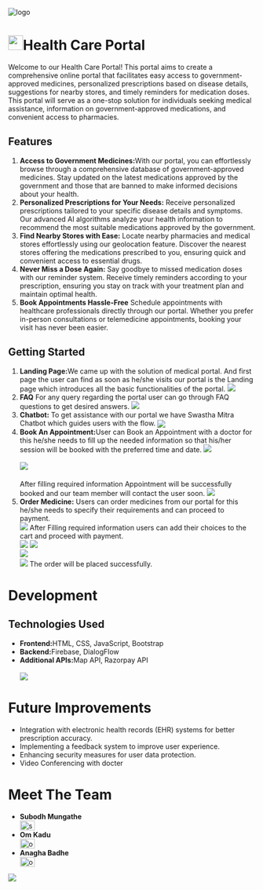 ![logo](https://github.com/anagha012004/Readme/blob/main/Anagha%20Badhe%20(1).png)
<h1><img src="https://github.com/anagha012004/Readme/blob/main/logo.png" height="30">Health Care Portal</h1>
        <p>Welcome to our Health Care Portal! This portal aims to create a comprehensive online portal that facilitates easy access to government-approved medicines, personalized prescriptions based on disease details, suggestions for nearby stores, and timely reminders for medication doses. This portal will serve as a one-stop solution for individuals seeking medical assistance, information on government-approved medications, and convenient access to pharmacies.

</p>
 <h2>Features</h2>
        <ol>
            <li><strong>Access to Government Medicines:</strong>With our portal, you can effortlessly browse through a comprehensive database of government-approved medicines. Stay updated on the latest medications approved by the government and those that are banned to make informed decisions about your health.</li>
            <li><strong>Personalized Prescriptions for Your Needs:</strong> Receive personalized prescriptions tailored to your specific disease details and symptoms. Our advanced AI algorithms analyze your health information to recommend the most suitable medications approved by the government.</li>
            <li><strong>Find Nearby Stores with Ease:</strong> Locate nearby pharmacies and medical stores effortlessly using our geolocation feature. Discover the nearest stores offering the medications prescribed to you, ensuring quick and convenient access to essential drugs.
</li>
            <li><strong> Never Miss a Dose Again:</strong> Say goodbye to missed medication doses with our reminder system. Receive timely reminders according to your prescription, ensuring you stay on track with your treatment plan and maintain optimal health.</li>
       <li><strong> Book Appointments Hassle-Free</strong> Schedule appointments with healthcare professionals directly through our portal. Whether you prefer in-person consultations or telemedicine appointments, booking your visit has never been easier.</li>
        </ol>
       <h2>Getting Started</h2>
        <ol>
            <li><strong>Landing Page:</strong>We came up with the solution of medical portal. And first page the user can find as soon as he/she visits our portal is the Landing page which introduces all the basic functionalities of the portal.
            <img src="https://github.com/anagha012004/Readme/blob/main/landing%20page.png"></li>
            <li><strong>FAQ</strong> For any query regarding the portal user can go through FAQ questions to get desired answers.
             <img src="https://github.com/anagha012004/Readme/blob/main/FAQ.png"></li>
            <li><strong>Chatbot:</strong> To get assistance with our portal we have Swastha Mitra Chatbot which guides users with the flow.
         <img src="https://github.com/anagha012004/Readme/blob/main/bot.png" align="center"></li>
            <li><strong>Book An Appointment:</strong>User can Book an Appointment with a doctor for this he/she needs to fill up the needed information so that his/her session will be booked with the preferred time and date.
            <img src="https://github.com/anagha012004/Readme/blob/main/Book%20an%20appointment.png"><br><br>
            <img src="https://github.com/anagha012004/Readme/blob/main/Book%20an%20appointment1.png"><br><br>
          After filling required information Appointment will be successfully booked and our team member will contact the user soon.   <img src="https://github.com/anagha012004/Readme/blob/main/Book%20an%20appointment%202.png"></li>
            <li><strong>Order Medicine:</strong> Users can order medicines from our portal for this he/she needs to specify their requirements and can proceed to payment.<br>
            <img src="https://github.com/anagha012004/Readme/blob/main/order%20med.png">
            After Filling required information users can add their choices to the cart and proceed with payment.
            <br>
            <img src="https://github.com/anagha012004/Readme/blob/main/order%20med1.png">
            <img src="https://github.com/anagha012004/Readme/blob/main/payment.png"><br>
            <img src="https://github.com/anagha012004/Readme/blob/main/payment1.png"><br>
            <img src="https://github.com/anagha012004/Readme/blob/main/payment%202.png">
            The order will be placed successfully. </li>
        </ol>
        <h1>Development</h1>
       <h2>Technologies Used</h2>
       <ul>
               <li><strong>Frontend:</strong>HTML, CSS, JavaScript, Bootstrap</li>
                   <li><strong>Backend:</strong>Firebase, DialogFlow</li>
               <li><strong>Additional APIs:</strong>Map API, Razorpay API</li>
               <br>
               <img src="https://github.com/anagha012004/Readme/blob/main/TECH%20STACK.jpg">
        </ul>
        <h1>Future Improvements</h1>
        <ul>
                <li>Integration with electronic health records (EHR) systems for better prescription accuracy.</li>
                <li>Implementing a feedback system to improve user experience.</li>
                <li>Enhancing security measures for user data protection.</li>
<li>Video Conferencing with docter</li>
        </ul>
        <h1>Meet The Team</h1>
        <ul>
                <li><Strong>Subodh Mungathe</Strong><br>
                <a href="https://www.linkedin.com/in/subodh-munghate-373a54302/?utm_source=share&utm_campaign=share_via&utm_content=profile&utm_medium=android_app" target="blank"><img align="center" src="https://raw.githubusercontent.com/rahuldkjain/github-profile-readme-generator/master/src/images/icons/Social/linked-in-alt.svg" alt="subodh" height="20" width="30" /></a></li>
                <li><strong>Om Kadu</strong><br>
                <a href="https://in.linkedin.com/in/om-kadu-53305425a" target="blank"><img align="center" src="https://raw.githubusercontent.com/rahuldkjain/github-profile-readme-generator/master/src/images/icons/Social/linked-in-alt.svg" alt="om" height="20" width="30" /></a></li>
                <li><strong>Anagha Badhe</strong><br>
                <a href="v" target="blank"><img align="center" src="https://raw.githubusercontent.com/rahuldkjain/github-profile-readme-generator/master/src/images/icons/Social/linked-in-alt.svg" alt="om" height="20" width="30" /></a></li>
        </ul>
        <img src="https://github.com/anagha012004/Readme/blob/main/team.jpg">
